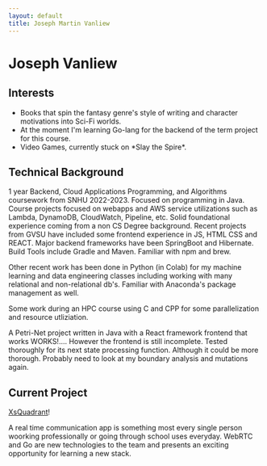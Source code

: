 ```yaml
---
layout: default
title: Joseph Martin Vanliew
---
```


<link rel="stylesheet" href="assets/css/styles.css">

# Joseph Vanliew

## Interests
<div>
  <ul>
    <li>Books that spin the fantasy genre's style of writing and character motivations into Sci-Fi worlds.</li>
    <li>At the moment I'm learning Go-lang for the backend of the term project for this course.</li>
    <li>Video Games, currently stuck on *Slay the Spire*.</li>
  </ul>
</div>

## Technical Background
1 year Backend, Cloud Applications Programming, and Algorithms coursework from SNHU 2022-2023. Focused on programming in Java. Course projects focused on webapps and AWS service utilizations such as Lambda, DynamoDB, CloudWatch, Pipeline, etc. Solid foundational experience coming from a non CS Degree background. Recent projects from GVSU have included some frontend experience in JS, HTML CSS and REACT. Major backend frameworks have been SpringBoot and Hibernate. Build Tools include Gradle and Maven. Familiar with npm and brew.

Other recent work has been done in Python (in Colab) for my machine learning and data engineering classes including working with many relational and non-relational db's. Familiar with Anaconda's package management as well.

Some work during an HPC course using C and CPP for some parallelization and resource utliziation.

A Petri-Net project written in Java with a React framework frontend that works WORKS!.... However the frontend is still incomplete. Tested thoroughly for its next state processing function. Although it could be more thorough. Probably need to look at my boundary analysis and mutations again.

## Current Project
 [XsQuadrant](https://joseph-vanliew.github.io/GVSU-CIS641-XsQuadrant/)!

A real time communication app is something most every single person woorking professionally or going through school uses everyday. WebRTC and Go are new technologies to the team and presents an exciting opportunity for learning a new stack.

